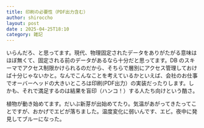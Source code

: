 ```yaml
---
title: 印刷の必要性（PDF出力含む）
author: shiroccho
layout: post
date : 2025-04-25T18:10
category: 雑記
---
```

いらんだろ、と思ってます。現代、物理固定されたデータをありがたがる意味はほぼ無くて、固定される前のデータがあるなら十分だと思ってます。DB のスキーマでアクセス制限かけられるのだから、そちらで層別にアクセス管理しておけば十分じゃないかと。なんでこんなことを考えているかといえば、会社のお仕事でオーバーヘッドの大きいところは印刷(PDF出力）の実装だったりします。しかも、それで満足するのは結果を盲印（ハンコ！）する人たち向けという酷さ。

植物が動き始めてます。だいぶ新芽が出始めてたり。気温があがってきたってことですが、おかげでエビが落ちました。温度変化に弱いんです、エビ。夜中に発見してブルーになった。
